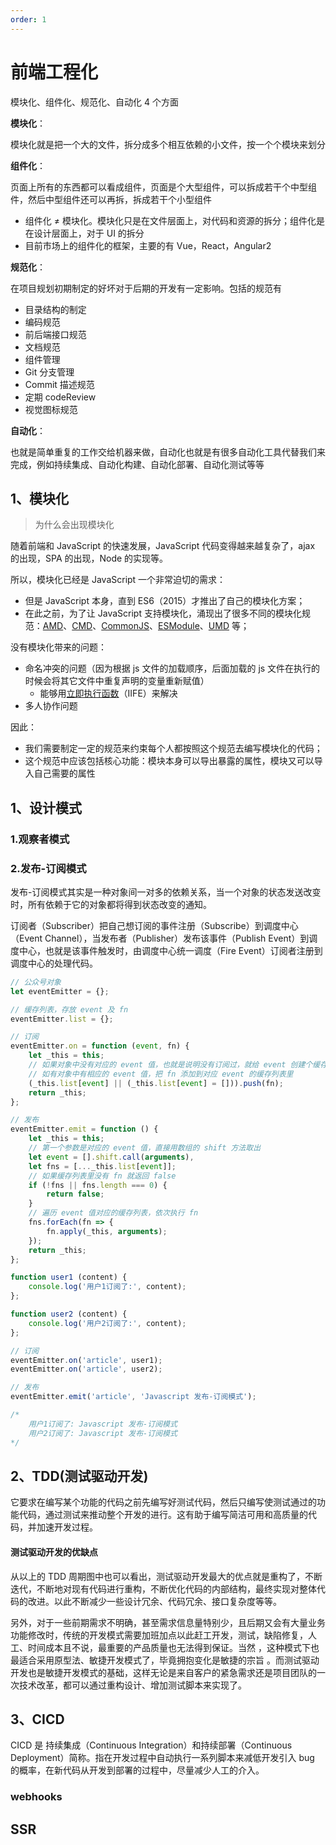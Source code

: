 ```yaml
---
order: 1
---
```


# 前端工程化

模块化、组件化、规范化、自动化 4 个方面

**模块化**：

模块化就是把一个大的文件，拆分成多个相互依赖的小文件，按一个个模块来划分

**组件化**：

页面上所有的东西都可以看成组件，页面是个大型组件，可以拆成若干个中型组件，然后中型组件还可以再拆，拆成若干个小型组件

- 组件化 ≠ 模块化。模块化只是在文件层面上，对代码和资源的拆分；组件化是在设计层面上，对于 UI 的拆分
- 目前市场上的组件化的框架，主要的有 Vue，React，Angular2

**规范化**：

在项目规划初期制定的好坏对于后期的开发有一定影响。包括的规范有

- 目录结构的制定
- 编码规范
- 前后端接口规范
- 文档规范
- 组件管理
- Git 分支管理
- Commit 描述规范
- 定期 codeReview
- 视觉图标规范

**自动化**：

也就是简单重复的工作交给机器来做，自动化也就是有很多自动化工具代替我们来完成，例如持续集成、自动化构建、自动化部署、自动化测试等等

## 1、模块化

> 为什么会出现模块化

随着前端和 JavaScript 的快速发展，JavaScript 代码变得越来越复杂了，ajax 的出现，SPA 的出现，Node 的实现等。

所以，模块化已经是 JavaScript 一个非常迫切的需求：

- 但是 JavaScript 本身，直到 ES6（2015）才推出了自己的模块化方案；
- 在此之前，为了让 JavaScript 支持模块化，涌现出了很多不同的模块化规范：[AMD](/big-frontend/前端/javascript#10amd-规范)、[CMD](/big-frontend/后端/node#15-cmd-规范)、[CommonJS](/big-frontend/后端/node)、[ESModule](/big-frontend/前端/typescript#31-esmodule)、[UMD](/big-frontend/前端/javascript#11umd-规范) 等；

没有模块化带来的问题：

- 命名冲突的问题（因为根据 js 文件的加载顺序，后面加载的 js 文件在执行的时候会将其它文件中重复声明的变量重新赋值）
  - 能够用[立即执行函数](/big-frontend/前端/javascript#3立即执行函数)（IIFE）来解决
- 多人协作问题

因此：

- 我们需要制定一定的规范来约束每个人都按照这个规范去编写模块化的代码；
- 这个规范中应该包括核心功能：模块本身可以导出暴露的属性，模块又可以导入自己需要的属性

## 1、设计模式

### 1.观察者模式

### 2.发布-订阅模式

发布-订阅模式其实是一种对象间一对多的依赖关系，当一个对象的状态发送改变时，所有依赖于它的对象都将得到状态改变的通知。

订阅者（Subscriber）把自己想订阅的事件注册（Subscribe）到调度中心（Event Channel），当发布者（Publisher）发布该事件（Publish Event）到调度中心，也就是该事件触发时，由调度中心统一调度（Fire Event）订阅者注册到调度中心的处理代码。

```javascript
// 公众号对象
let eventEmitter = {};

// 缓存列表，存放 event 及 fn
eventEmitter.list = {};

// 订阅
eventEmitter.on = function (event, fn) {
    let _this = this;
    // 如果对象中没有对应的 event 值，也就是说明没有订阅过，就给 event 创建个缓存列表
    // 如有对象中有相应的 event 值，把 fn 添加到对应 event 的缓存列表里
    (_this.list[event] || (_this.list[event] = [])).push(fn);
    return _this;
};

// 发布
eventEmitter.emit = function () {
    let _this = this;
    // 第一个参数是对应的 event 值，直接用数组的 shift 方法取出
    let event = [].shift.call(arguments),
    let fns = [..._this.list[event]];
    // 如果缓存列表里没有 fn 就返回 false
    if (!fns || fns.length === 0) {
        return false;
    }
    // 遍历 event 值对应的缓存列表，依次执行 fn
    fns.forEach(fn => {
        fn.apply(_this, arguments);
    });
    return _this;
};

function user1 (content) {
    console.log('用户1订阅了:', content);
};

function user2 (content) {
    console.log('用户2订阅了:', content);
};

// 订阅
eventEmitter.on('article', user1);
eventEmitter.on('article', user2);

// 发布
eventEmitter.emit('article', 'Javascript 发布-订阅模式');

/*
    用户1订阅了: Javascript 发布-订阅模式
    用户2订阅了: Javascript 发布-订阅模式
*/

```

## 2、TDD(测试驱动开发)

它要求在编写某个功能的代码之前先编写好测试代码，然后只编写使测试通过的功能代码，通过测试来推动整个开发的进行。这有助于编写简洁可用和高质量的代码，并加速开发过程。

#### 测试驱动开发的优缺点

从以上的 TDD 周期图中也可以看出，测试驱动开发最大的优点就是重构了，不断迭代，不断地对现有代码进行重构，不断优化代码的内部结构，最终实现对整体代码的改进。以此不断减少一些设计冗余、代码冗余、接口复杂度等等。

另外，对于一些前期需求不明确，甚至需求信息量特别少，且后期又会有大量业务功能修改时，传统的开发模式需要加班加点以此赶工开发，测试，缺陷修复，人工、时间成本且不说，最重要的产品质量也无法得到保证。当然 ，这种模式下也最适合采用原型法、敏捷开发模式了，毕竟拥抱变化是敏捷的宗旨 。而测试驱动开发也是敏捷开发模式的基础，这样无论是来自客户的紧急需求还是项目团队的一次技术改革，都可以通过重构设计、增加测试脚本来实现了。

## 3、CICD

CICD 是 持续集成（Continuous Integration）和持续部署（Continuous Deployment）简称。指在开发过程中自动执行一系列脚本来减低开发引入 bug 的概率，在新代码从开发到部署的过程中，尽量减少人工的介入。

### webhooks

## SSR
